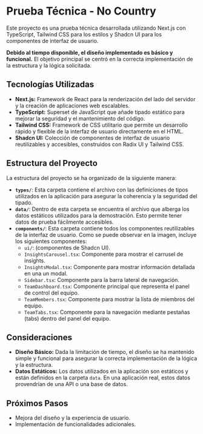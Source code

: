 # Prueba Técnica - No Country

Este proyecto es una prueba técnica desarrollada utilizando Next.js con TypeScript, Tailwind CSS para los estilos y Shadcn UI para los componentes de interfaz de usuario.

**Debido al tiempo disponible, el diseño implementado es básico y funcional.** El objetivo principal se centró en la correcta implementación de la estructura y la lógica solicitada.

## Tecnologías Utilizadas

* **Next.js:** Framework de React para la renderización del lado del servidor y la creación de aplicaciones web escalables.
* **TypeScript:** Superset de JavaScript que añade tipado estático para mejorar la seguridad y el mantenimiento del código.
* **Tailwind CSS:** Framework de CSS utilitario que permite un desarrollo rápido y flexible de la interfaz de usuario directamente en el HTML.
* **Shadcn UI:** Colección de componentes de interfaz de usuario reutilizables y accesibles, construidos con Radix UI y Tailwind CSS.

## Estructura del Proyecto

La estructura del proyecto se ha organizado de la siguiente manera:

* **`types/`**: Esta carpeta contiene el archivo con las definiciones de tipos utilizados en la aplicación para asegurar la coherencia y la seguridad del tipado.
* **`data/`**: Dentro de esta carpeta se encuentra el archivo que alberga los datos estáticos utilizados para la demostración. Esto permite tener datos de prueba fácilmente accesibles.
* **`components/`**: Esta carpeta contiene todos los componentes reutilizables de la interfaz de usuario. Como se puede observar en la imagen, incluye los siguientes componentes:
    * `ui/`: (componentes de Shadcn UI).
    * `InsightsCarousel.tsx`: Componente para mostrar el carrusel de insights.
    * `InsightsModal.tsx`: Componente para mostrar información detallada en una un modal.
    * `Sidebar.tsx`: Componente para la barra lateral de navegación.
    * `TeamDashboard.tsx`: Componente principal que representa el panel de control del equipo.
    * `TeamMembers.tsx`: Componente para mostrar la lista de miembros del equipo.
    * `TeamTabs.tsx`: Componente para la navegación mediante pestañas (tabs) dentro del panel del equipo.

## Consideraciones

* **Diseño Básico:** Dada la limitación de tiempo, el diseño se ha mantenido simple y funcional para asegurar la correcta implementación de la lógica y la estructura.
* **Datos Estáticos:** Los datos utilizados en la aplicación son estáticos y están definidos en la carpeta `data`. En una aplicación real, estos datos provendrían de una API o una base de datos.

## Próximos Pasos

* Mejora del diseño y la experiencia de usuario.
* Implementación de funcionalidades adicionales.
